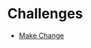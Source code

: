 # Challenges

* [Make Change](https://github.com/BCrawfordScott/Coding_Exercises/tree/master/Ruby/MakeChangeChallenge)
